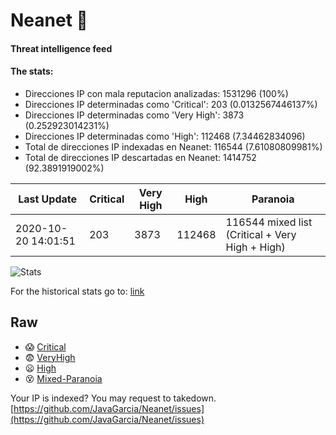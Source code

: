 # Neanet :hocho:
#### Threat intelligence feed
#### The stats:

- Direcciones IP con mala reputacion analizadas: 1531296 (100%)
- Direcciones IP determinadas como 'Critical':  203 (0.0132567446137%)
- Direcciones IP determinadas como 'Very High':  3873 (0.252923014231%)
- Direcciones IP determinadas como 'High':  112468 (7.34462834096)
- Total de direcciones IP indexadas en Neanet:  116544 (7.61080809981%)
- Total de direcciones IP descartadas en Neanet:  1414752 (92.3891919002%)

| Last Update | Critical | Very High | High | Paranoia |
| --- | --- | --- | --- | --- |
| 2020-10-20 14:01:51 | 203 | 3873 | 112468 | 116544 mixed list (Critical + Very High + High)|

![Stats](https://docs.google.com/spreadsheets/d/e/2PACX-1vSnaNMIXVabIpDJjufMlzH7poXnshF3mgd8Is1g9ytUEzVsP5my4Trn8f-xkoLLQ38xpL3HtmUexLo6/pubchart?oid=501124687&format=image)

For the historical stats go to: [link](/stats.csv)
## Raw
- :scream: [Critical](https://raw.githubusercontent.com/JavaGarcia/Neanet/master/blacklists/neanet_critical.txt)
- :fearful: [VeryHigh](https://raw.githubusercontent.com/JavaGarcia/Neanet/master/blacklists/neanet_veryHigh.txtt)
- :frowning: [High](https://raw.githubusercontent.com/JavaGarcia/Neanet/master/blacklists/neanet_high.txt)
- :dizzy_face: [Mixed-Paranoia](https://raw.githubusercontent.com/JavaGarcia/Neanet/master/blacklists/neanet_all.txt)


Your IP is indexed? You may request to takedown. [https://github.com/JavaGarcia/Neanet/issues](https://github.com/JavaGarcia/Neanet/issues)









































































































































































































































































































































































































































































































































































































































































































































































































































































































































































































































































































































































































































































































































































































































































































































































































